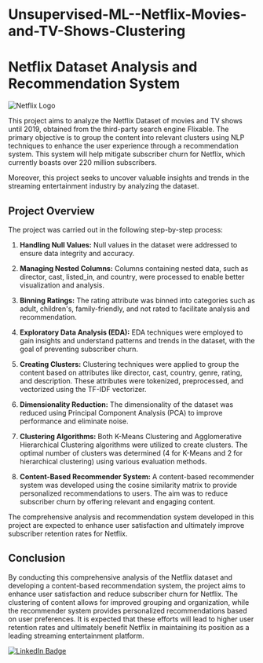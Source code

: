 # Unsupervised-ML--Netflix-Movies-and-TV-Shows-Clustering

# Netflix Dataset Analysis and Recommendation System

![Netflix Logo](netflix_logo.png)

This project aims to analyze the Netflix Dataset of movies and TV shows until 2019, obtained from the third-party search engine Flixable. The primary objective is to group the content into relevant clusters using NLP techniques to enhance the user experience through a recommendation system. This system will help mitigate subscriber churn for Netflix, which currently boasts over 220 million subscribers.

Moreover, this project seeks to uncover valuable insights and trends in the streaming entertainment industry by analyzing the dataset.

## Project Overview

The project was carried out in the following step-by-step process:

1. **Handling Null Values:** Null values in the dataset were addressed to ensure data integrity and accuracy.

2. **Managing Nested Columns:** Columns containing nested data, such as director, cast, listed_in, and country, were processed to enable better visualization and analysis.

3. **Binning Ratings:** The rating attribute was binned into categories such as adult, children's, family-friendly, and not rated to facilitate analysis and recommendation.

4. **Exploratory Data Analysis (EDA):** EDA techniques were employed to gain insights and understand patterns and trends in the dataset, with the goal of preventing subscriber churn.

5. **Creating Clusters:** Clustering techniques were applied to group the content based on attributes like director, cast, country, genre, rating, and description. These attributes were tokenized, preprocessed, and vectorized using the TF-IDF vectorizer.

6. **Dimensionality Reduction:** The dimensionality of the dataset was reduced using Principal Component Analysis (PCA) to improve performance and eliminate noise.

7. **Clustering Algorithms:** Both K-Means Clustering and Agglomerative Hierarchical Clustering algorithms were utilized to create clusters. The optimal number of clusters was determined (4 for K-Means and 2 for hierarchical clustering) using various evaluation methods.

8. **Content-Based Recommender System:** A content-based recommender system was developed using the cosine similarity matrix to provide personalized recommendations to users. The aim was to reduce subscriber churn by offering relevant and engaging content.

The comprehensive analysis and recommendation system developed in this project are expected to enhance user satisfaction and ultimately improve subscriber retention rates for Netflix.

## Conclusion

By conducting this comprehensive analysis of the Netflix dataset and developing a content-based recommendation system, the project aims to enhance user satisfaction and reduce subscriber churn for Netflix. The clustering of content allows for improved grouping and organization, while the recommender system provides personalized recommendations based on user preferences. It is expected that these efforts will lead to higher user retention rates and ultimately benefit Netflix in maintaining its position as a leading streaming entertainment platform.

[![LinkedIn Badge](https://img.shields.io/badge/LinkedIn-0077B5?style=for-the-badge&logo=linkedin&logoColor=white)](https://www.linkedin.com/in/nileshkumar-lavand/)
